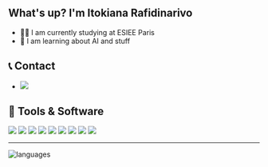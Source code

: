 ## What's up? I'm Itokiana Rafidinarivo
- 👨‍🎓 I am currently studying at ESIEE Paris
- 🤖 I am learning about AI and stuff

## 📞 Contact
- ![](https://img.shields.io/badge/LinkedIn-0077B5?style=for-the-badge&logo=linkedin&logoColor=white&link=https://www.linkedin.com/in/itokiana-rafidinarivo/)

## 🧰 Tools & Software

![](https://img.shields.io/badge/GIT-D8593E?style=for-the-badge&logo=Git&logoColor=white) ![](https://img.shields.io/badge/Python-14354C?style=for-the-badge&logo=python&logoColor=white) ![](https://img.shields.io/badge/R-276DC3?style=for-the-badge&logo=r&logoColor=white) ![](https://img.shields.io/badge/C-00599C?style=for-the-badge&logo=c&logoColor=white) ![](https://img.shields.io/badge/Java-ED8B00?style=for-the-badge&logo=java&logoColor=white) ![](https://img.shields.io/badge/Markdown-000000?style=for-the-badge&logo=markdown&logoColor=white) ![](https://img.shields.io/badge/Flask-000000?style=for-the-badge&logo=flask&logoColor=white) ![](https://img.shields.io/badge/Flutter-02569B?style=for-the-badge&logo=flutter&logoColor=white) ![](https://img.shields.io/badge/MongoDB-4EA94B?style=for-the-badge&logo=mongodb&logoColor=white) ![]()

___

![languages](https://github-readme-stats.vercel.app/api/top-langs/?username=rafidini&theme=white-green)

